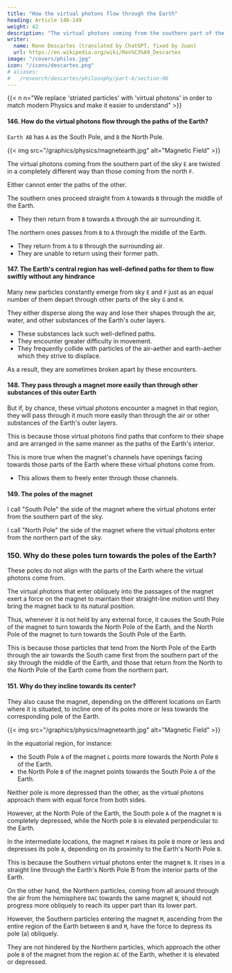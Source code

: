 ```yaml
---
title: "How the virtual photons flow through the Earth"
heading: Article 146-149
weight: 42
description: "The virtual photons coming from the southern part of the sky `E` are twisted in a completely different way than those coming from the north `F`"
writer:
  name: Rene Descartes (translated by ChatGPT, fixed by Juan)
  url: https://en.wikipedia.org/wiki/Ren%C3%A9_Descartes
image: "/covers/philos.jpg"
icon: "/icons/descartes.png"
# aliases:
#   /research/descartes/philosophy/part-4/section-06
---
```




{{< n n="We replace 'striated particles' with 'virtual photons' in order to match modern Physics and make it easier to understand" >}}



#### 146. How do the virtual photons flow through the paths of the Earth?

`Earth AB`  has `A`  as the South Pole, and `B` the North Pole.

{{< img src="/graphics/physics/magnetearth.jpg" alt="Magnetic Field" >}}


The virtual photons coming from the southern part of the sky `E` are twisted in a completely different way than those coming from the north `F`.

Either cannot enter the paths of the other.

The southern ones proceed straight from `A` towards `B` through the middle of the Earth.
- They then return from `B` towards `A` through the air surrounding it. 

The northern ones passes from `B` to `A` through the middle of the Earth.
- They return from `A` to `B` through the surrounding air.
- They are unable to return using their former path. 

 <!-- because the paths by which they came from one part to the other are such that they cannot return by them. -->

<!-- At the same time, the northern particles pass from `B` to `A` through the middle of the Earth.
- They return from `A` to `B` through the surrounding air.
- This is because the paths through which they came from one side to the other are such that they cannot be retraced through them. -->



#### 147. The Earth's central region has well-defined paths for them to flow swiftly without any hindrance

Many new particles constantly emerge from sky `E` and `F` just as an equal number of them depart through other parts of the sky `G` and `H`. 

They either disperse along the way and lose their shapes through the air, water, and other substances of the Earth's outer layers. 
- These substances lack such well-defined paths.
- They encounter greater difficulty in movement.
- They frequently collide with particles of the air-aether and earth-aether which they strive to displace.

As a result, they are sometimes broken apart by these encounters.


#### 148. They pass through a magnet more easily than through other substances of this outer Earth

But if, by chance, these virtual photons encounter a magnet in that region, they will pass through it much more easily than through the air or other substances of the Earth's outer layers. 

This is because those virtual photons find paths that conform to their shape and are arranged in the same manner as the paths of the Earth's interior.

This is more true when the magnet's channels have openings facing towards those parts of the Earth where these virtual photons come from.
- This allows them to freely enter through those channels.


#### 149. The poles of the magnet

I call "South Pole" the side of the magnet where the virtual photons enter from the southern part of the sky.

I call "North Pole" the side of the magnet where the virtual photons enter from the northern part of the sky.

<!-- And just as on Earth, in the magnet as well, we will call the central point of the side through which the striated particles enter, coming from , the South Pole (Australem). 

Similarly, we will call the central point of the other side through which these striated particles exit and others enter from the northern part (Septentrione) the North Pole (Borealem).  -->

<!-- We do not dwell on the fact that commonly others call the pole we designate as the South Pole, the North Pole; for the common people, who have the sole right to approve by frequent use names that poorly correspond to the objects, are not accustomed to speak on this matter. -->


### 150. Why do these poles turn towards the poles of the Earth?

These poles do not align with the parts of the Earth where the virtual photons come from.

<!-- , which would allow for their free passage, then  -->

The virtual photons that enter obliquely into the passages of the magnet exert a force on the magnet to maintain their straight-line motion until they bring the magnet back to its natural position. 

Thus, whenever it is not held by any external force, it causes the South Pole of the magnet to turn towards the North Pole of the Earth, and the North Pole of the magnet to turn towards the South Pole of the Earth. 

This is because those particles that tend from the North Pole of the Earth through the air towards the South came first from the southern part of the sky through the middle of the Earth, and those that return from the North to the North Pole of the Earth come from the northern part.



#### 151. Why do they incline towards its center?

They also cause the magnet, depending on the different locations on Earth where it is situated, to incline one of its poles more or less towards the corresponding pole of the Earth.

{{< img src="/graphics/physics/magnetearth.jpg" alt="Magnetic Field" >}}


In the equatorial region, for instance:
- the South Pole `A` of the magnet `L` points more towards the North Pole `B` of the Earth.
- the North Pole `B` of the magnet points towards the South Pole `A` of the Earth.

Neither pole is more depressed than the other, as the virtual photons approach them with equal force from both sides.

However, at the North Pole of the Earth, the South pole `A` of the magnet `N` is completely depressed, while the North pole `B` is elevated perpendicular to the Earth.

In the intermediate locations, the magnet `M` raises its pole `B` more or less and depresses its pole `A`, depending on its proximity to the Earth's North Pole `B`. 

This is because the Southern virtual photons enter the magnet `N`. It rises in a straight line through the Earth's North Pole B from the interior parts of the Earth. 

On the other hand, the Northern particles, coming from all around through the air from the hemisphere `DAC` towards the same magnet `N`, should not progress more obliquely to reach its upper part than its lower part. 

However, the Southern particles entering the magnet `M`, ascending from the entire region of the Earth between `B` and `M`, have the force to depress its pole (a) obliquely. 

They are not hindered by the Northern particles, which approach the other pole `B` of the magnet from the region `AC` of the Earth, whether it is elevated or depressed.


